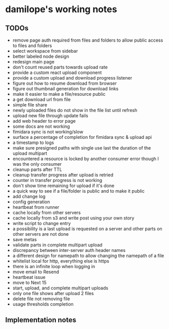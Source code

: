 # damilope's working notes

## TODOs

- remove page auth required from files and folders to allow public access to files and folders
- select workspace from sidebar
- better labeled node design
- redesign main page
- don't count reused parts towards upload rate
- provide a custom react upload component
- provide a custom upload and download progress listener
- figure out how to resume download from browser
- figure out thumbnail generation for download links
- make it easier to make a file/resource public
- a get download url from file
- simple file share
- newly uploaded files do not show in the file list until refresh
- upload new file through update fails
- add web header to error page
- some docs are not working
- fimidara sync is not working/slow
- surface a percentage of completion for fimidara sync & upload api
- a timestamp to logs
- make sure presigned paths with single use last the duration of the upload multipart
- encountered a resource is locked by another consumer error though I was the only consumer
- cleanup parts after TTL
- cleanup transfer progress after upload is retried
- counter in transfer progress is not working
- don't show time remaining for upload if it's done
- a quick way to see if a file/folder is public and to make it public
- add change log
- config generation
- heartbeat from runner
- cache locally from other servers
- cache locally from s3 and write post using your own story
- write script to change entry
- a possibility is a last upload is requested on a server and other parts on other servers are not done
- save metas
- validate parts in complete multipart upload
- discrepancy between inter-server auth header names
- a different design for namepath to allow changing the namepath of a file
- whitelist local for http, everything else is https
- there is an infinite loop when logging in
- move email to Resend
- heartbeat issue
- move to Next 15
- start, upload, and complete multipart uploads
- only one file shows after upload 2 files
- delete file not removing file
- usage thresholds completion

## Implementation notes
